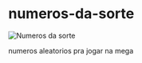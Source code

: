 # numeros-da-sorte

![Numeros da sorte](https://user-images.githubusercontent.com/85976619/129605598-6f2ac1af-0cd3-487b-961e-eb72b9e5d0dc.png)

numeros aleatorios pra jogar na mega
